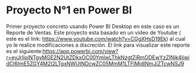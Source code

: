 # Proyecto N°1 en Power BI
Primer proyecto concreto usando Power BI Desktop en este caso es un Reporte de Ventas.
Este proyecto esta basado en un video de Youtube ( este es el link: https://www.youtube.com/watch?v=CGgXHsD19Ek) al cual yo le realice modificaciones a discreción.
El link para visualizar este reporte es el siguiente:https://app.powerbi.com/view?r=eyJrIjoiNTgyMGE2N2UtZDkxOC00YmIwLThkNzgtZjRmODEwYzZlNjk4IiwidCI6ImE5ZGY4M2I2LTgxNWUtNDcwZC05MmM1LTFlMjdlNmJiZTcwNSJ9

